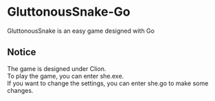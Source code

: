 # GluttonousSnake-Go
GluttonousSnake is an easy game designed with Go

## Notice
The game is designed under Clion.  
To play the game, you can enter she.exe.  
If you want to change the settings, you can enter she.go to make some changes.  
